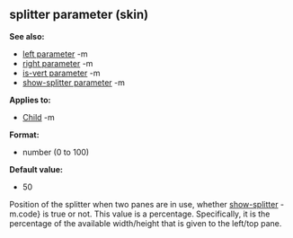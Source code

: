 ## splitter parameter (skin)
**See also:**
*   [left parameter](/ref/%7Bskin%7D/param/left.md) -m
*   [right parameter](/ref/%7Bskin%7D/param/right.md) -m
*   [is-vert parameter](/ref/%7Bskin%7D/param/is-vert.md) -m
*   [show-splitter parameter](/ref/%7Bskin%7D/param/show-splitter.md) -m
<!-- -->
**Applies to:**
*   [Child](/ref/%7Bskin%7D/control/child.md) -m
<!-- -->
**Format:**
*   number (0 to 100)
<!-- -->
**Default value:**
*   50


Position of the splitter when two panes are in use, whether
[show-splitter](/ref/%7Bskin%7D/param/show-splitter.md) -m.code} is true or not.
This value is a percentage. Specifically, it is the percentage of the
available width/height that is given to the left/top pane.